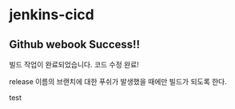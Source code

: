 # jenkins-cicd

## Github webook Success!!
빌드 작업이 완료되었습니다.
코드 수정 완료!

release 이름의 브랜치에 대한 푸쉬가 발생했을 때에만 빌드가 되도록 한다.

test
